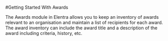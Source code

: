 #Getting Started With Awards

The Awards module in Elentra allows you to keep an inventory of awards relevant to an organisation and maintain a list of recipients for each award.  The award inventory can include the award title and a description of the award including criteria, history, etc.
